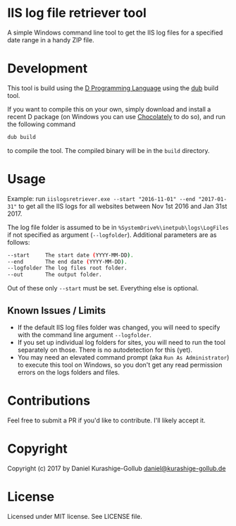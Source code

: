 # IIS log file retriever tool

A simple Windows command line tool to get the IIS log files for a specified date range in a handy ZIP file.


# Development

This tool is build using the [D Programming Language](https://dlang.org/) using the [dub](https://code.dlang.org/getting_started) build tool.

If you want to compile this on your own, simply download and install a recent D package (on Windows you can use [Chocolately](https://chocolatey.org/) to do so), and run the following command

```bash
dub build
```

to compile the tool. The compiled binary will be in the `build` directory.


# Usage

Example: run `iislogsretriever.exe --start "2016-11-01" --end "2017-01-31"` to get all the IIS logs for all websites between Nov 1st 2016 and Jan 31st 2017.

The log file folder is assumed to be in `%SystemDrive%\inetpub\logs\LogFiles` if not specified as argument (`--logfolder`). Additional parameters are as follows:

```bash
--start     The start date (YYYY-MM-DD).
--end       The end date (YYYY-MM-DD).
--logfolder The log files root folder.
--out       The output folder.
```

Out of these only `--start` must be set. Everything else is optional.

## Known Issues / Limits

* If the default IIS log files folder was changed, you will need to specify with the command line argument `--logfolder`.
* If you set up individual log folders for sites, you will need to run the tool separately on those. There is no autodetection for this (yet).
* You may need an elevated command prompt (aka `Run As Administrator`) to execute this tool on Windows, so you don't get any read permission errors on the logs folders and files.


# Contributions

Feel free to submit a PR if you'd like to contribute. I'll likely accept it.


# Copyright

Copyright (c) 2017 by Daniel Kurashige-Gollub <daniel@kurashige-gollub.de>


# License

Licensed under MIT license. See LICENSE file.

